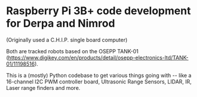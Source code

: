 # Raspberry Pi 3B+ code development for Derpa and Nimrod
  (Originally used a C.H.I.P. single board computer)

Both are tracked robots based on the OSEPP TANK-01 (https://www.digikey.com/en/products/detail/osepp-electronics-ltd/TANK-01/11198516).

This is a (mostly) Python codebase to get various things going with -- like a 16-channel I2C PWM controller board, Ultrasonic Range Sensors, LIDAR, IR, Laser range finders and more.
